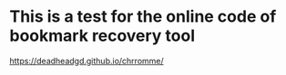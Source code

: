 # This is a test for the online code of bookmark recovery tool
https://deadheadgd.github.io/chrromme/
